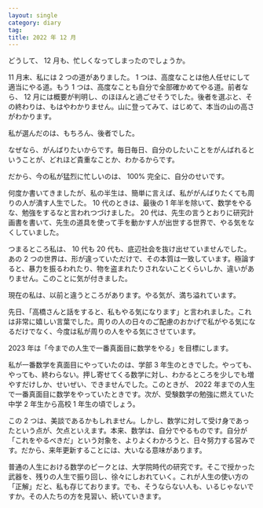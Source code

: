 ```yaml
---
layout: single
category: diary
tag:
title: 2022 年 12 月
---
```


どうして、 12 月も、忙しくなってしまったのでしょうか。

11 月末、私には 2 つの道がありました。 1 つは、高度なことは他人任せにして適当にやる道。もう 1 つは、高度なことも自分で全部確かめてやる道。前者なら、 12 月には概要が判明し、のほほんと過ごせそうでした。後者を選ぶと、その終わりは、もはやわかりません。山に登ってみて、はじめて、本当の山の高さがわかります。

私が選んだのは、もちろん、後者でした。

なぜなら、がんばりたいからです。毎日毎日、自分のしたいことをがんばれるということが、どれほど貴重なことか、わかるからです。

だから、今の私が猛烈に忙しいのは、 100% 完全に、自分のせいです。

何度か書いてきましたが、私の半生は、簡単に言えば、私ががんばりたくても周りの人が潰す人生でした。 10 代のときは、最後の 1 年半を除いて、数学をやるな、勉強をするなと言われつづけました。 20 代は、先生の言うとおりに研究計画書を書いて、先生の道具を使って手を動かす人が出世する世界で、やる気をなくしていました。

つまるところ私は、 10 代も 20 代も、底辺社会を抜け出せていませんでした。あの 2 つの世界は、形が違っていただけで、その本質は一致しています。極論すると、暴力を振るわれたり、物を盗まれたりされないことくらいしか、違いがありません。このことに気が付きました。

現在の私は、以前と違うところがあります。やる気が、満ち溢れています。

先日、「高橋さんと話をすると、私もやる気になります」と言われました。これは非常に嬉しい言葉でした。周りの人の日々のご配慮のおかげで私がやる気になるだけでなく、今度は私が周りの人をやる気にさせています。

2023 年は「今までの人生で一番真面目に数学をやる」を目標にします。

私が一番数学を真面目にやっていたのは、学部 3 年生のときでした。やっても、やっても、終わらない。押し寄せてくる数学に対し、わかるところを少しでも増やすだけしか、せいぜい、できませんでした。このときが、 2022 年までの人生で一番真面目に数学をやっていたときです。次が、受験数学の勉強に燃えていた中学 2 年生から高校 1 年生の頃でしょう。

この 2 つは、美談であるかもしれません。しかし、数学に対して受け身であったという点が、欠点といえます。本来、数学は、自分でやるものです。自分が「これをやるべきだ」という対象を、よりよくわかろうと、日々努力する営みです。だから、来年更新することには、大いなる意味があります。

普通の人生における数学のピークとは、大学院時代の研究です。そこで授かった武器を、残りの人生で振り回し、徐々にしおれていく。これが人生の使い方の「正解」だと、私も存じております。でも、そうならない人も、いるじゃないですか。その人たちの方を見習い、続いていきます。
